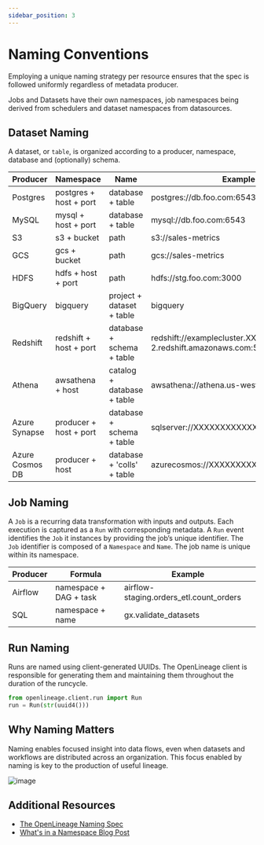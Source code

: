 ```yaml
---
sidebar_position: 3
---
```


# Naming Conventions

Employing a unique naming strategy per resource ensures that the spec is followed uniformly regardless of metadata producer.

Jobs and Datasets have their own namespaces, job namespaces being derived from schedulers and dataset namespaces from datasources.

## Dataset Naming

A dataset, or `table`, is organized according to a producer, namespace, database and (optionally) schema.

| Producer | Namespace | Name | Example Namespace | Example Name |
| -------- | --------- | ---- | ----------------- | ------------ |
| Postgres | postgres + host + port | database + table | postgres://db.foo.com:6543 | metrics.sales.orders |
| MySQL | mysql + host + port | database + table | mysql://db.foo.com:6543 | metrics.orders | 
| S3 | s3 + bucket | path | s3://sales-metrics | orders.csv |
| GCS | gcs + bucket | path | gcs://sales-metrics | orders.csv |
| HDFS | hdfs + host + port | path | hdfs://stg.foo.com:3000 | salesorders.csv |
| BigQuery | bigquery |  project + dataset + table | bigquery | metrics.sales.orders |
| Redshift | redshift + host + port | database + schema + table | redshift://examplecluster.XXXXXXXXXXXX.us-west-2.redshift.amazonaws.com:5439 | metrics.sales.orders |
| Athena | awsathena + host | catalog + database + table | awsathena://athena.us-west-2.amazonaws.com | metrics.sales.orders |
| Azure Synapse | producer + host + port | database + schema + table | sqlserver://XXXXXXXXXXXX.sql.azuresynapse.net:1433 | SQLPool1/sales.orders |
| Azure Cosmos DB | producer + host | database + 'colls' + table | azurecosmos://XXXXXXXXXXXX.documents.azure.com/dbs | metrics.colls.orders |

## Job Naming

A `Job` is a recurring data transformation with inputs and outputs. Each execution is captured as a `Run` with corresponding metadata.
A `Run` event identifies the `Job` it instances by providing the job’s unique identifier.
The `Job` identifier is composed of a `Namespace` and `Name`. The job name is unique within its namespace.


| Producer | Formula | Example |
| -------- | ------- | ------- |
| Airflow | namespace + DAG + task | airflow-staging.orders_etl.count_orders |
| SQL | namespace + name | gx.validate_datasets |

## Run Naming

Runs are named using client-generated UUIDs. The OpenLineage client is responsible for generating them and maintaining them throughout the duration of the runcycle.

```python
from openlineage.client.run import Run
run = Run(str(uuid4()))
```

## Why Naming Matters

Naming enables focused insight into data flows, even when datasets and workflows are distributed across an organization. This focus enabled by naming is key to the production of useful lineage.

![image](./naming-correlations.svg)

## Additional Resources

* [The OpenLineage Naming Spec](https://github.com/OpenLineage/OpenLineage/blob/main/spec/Naming.md)
* [What's in a Namespace Blog Post](https://openlineage.io/blog/whats-in-a-namespace/)
